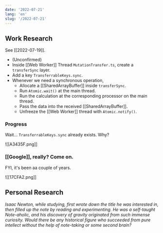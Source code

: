 ```yaml
---
date: '2022-07-21'
lang: 'en'
slug: '/2022-07-21'
---
```


## Work Research

See [[2022-07-19]].

- (Unconfirmed)
- Inside [[Web Worker]] Thread `MutationTransfer.ts`, create a `transferSync` layer.
- Add a key `TransferrableKeys.sync`.
- Whenever we need a synchronous operation,
  - Allocate a [[SharedArrayBuffer]] inside `transferSync`.
  - Run `Atomic.wait()` at the main thread.
  - Run the calculation at the corresponding processor on the main thread.
  - Pass the data into the received [[SharedArrayBuffer]].
  - Unfreeze the [[Web Worker]] thread with `Atomic.notify()`.

### Progress

Wait... `TransferrableKeys.sync` already exists. Why?

![[A3435F.png]]

### [[Google]], really? Come on.

FYI, it's been aa couple of years.

![[17CFA2.png]]

## Personal Research

_Isaac Newton, while studying, first wrote down the title he was interested in, then filled up the note by reading and experimenting.
He was a self-taught Note-aholic, and his discovery of gravity originated from such immense curiosity.
Would there be any historical figure who succeeded from pure intellect without the help of note-taking or some second brain?_

